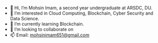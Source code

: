 - 👋 Hi, I’m Mohsin Imam, a second year undergraduate at ARSDC, DU.
- 👀 I’m interested in Cloud Computing, Blockchain, Cyber Security and Data Science.
- 🌱 I’m currently learning Blockchain.
- 💞️ I’m looking to collaborate on 
- 📫 Email: mohsinimam651@gmail.com

<!---
mohsin-88069/mohsin-88069 is a ✨ special ✨ repository because its `README.md` (this file) appears on your GitHub profile.
You can click the Preview link to take a look at your changes.
--->

